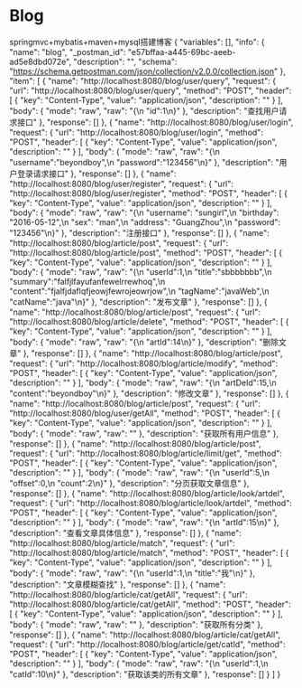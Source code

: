# Blog
springmvc+mybatis+maven+mysql搭建博客
{
	"variables": [],
	"info": {
		"name": "blog",
		"_postman_id": "e57bffaa-a445-69bc-aeeb-ad5e8dbd072e",
		"description": "",
		"schema": "https://schema.getpostman.com/json/collection/v2.0.0/collection.json"
	},
	"item": [
		{
			"name": "http://localhost:8080/blog/user/query",
			"request": {
				"url": "http://localhost:8080/blog/user/query",
				"method": "POST",
				"header": [
					{
						"key": "Content-Type",
						"value": "application/json",
						"description": ""
					}
				],
				"body": {
					"mode": "raw",
					"raw": "{\n    \"id\":1\n}"
				},
				"description": "查找用户请求接口"
			},
			"response": []
		},
		{
			"name": "http://localhost:8080/blog/user/login",
			"request": {
				"url": "http://localhost:8080/blog/user/login",
				"method": "POST",
				"header": [
					{
						"key": "Content-Type",
						"value": "application/json",
						"description": ""
					}
				],
				"body": {
					"mode": "raw",
					"raw": "{\n    \"username\":\"beyondboy\",\n    \"password\":\"123456\"\n}"
				},
				"description": "用户登录请求接口"
			},
			"response": []
		},
		{
			"name": "http://localhost:8080/blog/user/register",
			"request": {
				"url": "http://localhost:8080/blog/user/register",
				"method": "POST",
				"header": [
					{
						"key": "Content-Type",
						"value": "application/json",
						"description": ""
					}
				],
				"body": {
					"mode": "raw",
					"raw": "{\n    \"username\": \"sungirl\",\n    \"birthday\": \"2016-05-12\",\n    \"sex\": \"man\",\n    \"address\": \"GuangZhou\",\n    \"password\": \"123456\"\n}"
				},
				"description": "注册接口"
			},
			"response": []
		},
		{
			"name": "http://localhost:8080/blog/article/post",
			"request": {
				"url": "http://localhost:8080/blog/article/post",
				"method": "POST",
				"header": [
					{
						"key": "Content-Type",
						"value": "application/json",
						"description": ""
					}
				],
				"body": {
					"mode": "raw",
					"raw": "{\n   \"userId\":1,\n   \"title\":\"sbbbbbbb\",\n   \"summary\":\"falfjlfayufanfewelrrewhoq\",\n   \"content\":\"fjalfjdaflqfjeowjfewrojeowrjow\",\n   \"tagName\":\"javaWeb\",\n   \"catName\":\"java\"\n}"
				},
				"description": "发布文章"
			},
			"response": []
		},
		{
			"name": "http://localhost:8080/blog/article/post",
			"request": {
				"url": "http://localhost:8080/blog/article/delete",
				"method": "POST",
				"header": [
					{
						"key": "Content-Type",
						"value": "application/json",
						"description": ""
					}
				],
				"body": {
					"mode": "raw",
					"raw": "{\n   \"artId\":14\n}"
				},
				"description": "删除文章"
			},
			"response": []
		},
		{
			"name": "http://localhost:8080/blog/article/post",
			"request": {
				"url": "http://localhost:8080/blog/article/modify",
				"method": "POST",
				"header": [
					{
						"key": "Content-Type",
						"value": "application/json",
						"description": ""
					}
				],
				"body": {
					"mode": "raw",
					"raw": "{\n   \"artDeId\":15,\n   \"content\":\"beyondboy\"\n}"
				},
				"description": "修改文章"
			},
			"response": []
		},
		{
			"name": "http://localhost:8080/blog/article/post",
			"request": {
				"url": "http://localhost:8080/blog/user/getAll",
				"method": "POST",
				"header": [
					{
						"key": "Content-Type",
						"value": "application/json",
						"description": ""
					}
				],
				"body": {
					"mode": "raw",
					"raw": ""
				},
				"description": "获取所有用户信息"
			},
			"response": []
		},
		{
			"name": "http://localhost:8080/blog/article/post",
			"request": {
				"url": "http://localhost:8080/blog/article/limit/get",
				"method": "POST",
				"header": [
					{
						"key": "Content-Type",
						"value": "application/json",
						"description": ""
					}
				],
				"body": {
					"mode": "raw",
					"raw": "{\n    \"userId\":5,\n    \"offset\":0,\n    \"count\":2\n}"
				},
				"description": "分页获取文章信息"
			},
			"response": []
		},
		{
			"name": "http://localhost:8080/blog/article/look/artdel",
			"request": {
				"url": "http://localhost:8080/blog/article/look/artdel",
				"method": "POST",
				"header": [
					{
						"key": "Content-Type",
						"value": "application/json",
						"description": ""
					}
				],
				"body": {
					"mode": "raw",
					"raw": "{\n   \"artId\":15\n}"
				},
				"description": "查看文章具体信息"
			},
			"response": []
		},
		{
			"name": "http://localhost:8080/blog/article/match",
			"request": {
				"url": "http://localhost:8080/blog/article/match",
				"method": "POST",
				"header": [
					{
						"key": "Content-Type",
						"value": "application/json",
						"description": ""
					}
				],
				"body": {
					"mode": "raw",
					"raw": "{\n   \"userId\":1,\n   \"title\":\"我\"\n}"
				},
				"description": "文章模糊查找"
			},
			"response": []
		},
		{
			"name": "http://localhost:8080/blog/article/cat/getAll",
			"request": {
				"url": "http://localhost:8080/blog/article/cat/getAll",
				"method": "POST",
				"header": [
					{
						"key": "Content-Type",
						"value": "application/json",
						"description": ""
					}
				],
				"body": {
					"mode": "raw",
					"raw": ""
				},
				"description": "获取所有分类"
			},
			"response": []
		},
		{
			"name": "http://localhost:8080/blog/article/cat/getAll",
			"request": {
				"url": "http://localhost:8080/blog/article/get/catId",
				"method": "POST",
				"header": [
					{
						"key": "Content-Type",
						"value": "application/json",
						"description": ""
					}
				],
				"body": {
					"mode": "raw",
					"raw": "{\n    \"userId\":1,\n    \"catId\":10\n}"
				},
				"description": "获取该类的所有文章"
			},
			"response": []
		}
	]
}
